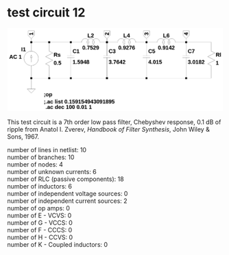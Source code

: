 # test circuit 12
<img src="test_12.png" width="600"> 

This test circuit is a 7th order low pass filter, Chebyshev response, 0.1 dB of ripple from Anatol I. Zverev, *Handbook of Filter Synthesis*, John Wiley & Sons, 1967.

number of lines in netlist: 10  
number of branches: 10  
number of nodes: 4  
number of unknown currents: 6  
number of RLC (passive components): 18  
number of inductors: 6  
number of independent voltage sources: 0  
number of independent current sources: 2  
number of op amps: 0  
number of E - VCVS: 0  
number of G - VCCS: 0  
number of F - CCCS: 0  
number of H - CCVS: 0  
number of K - Coupled inductors: 0  

